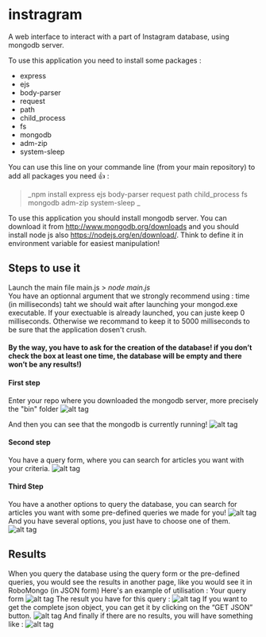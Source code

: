 # instragram
A web interface to interact with a part of Instagram database, using mongodb server.

To use this application you need to install some packages :
- express
- ejs
- body-parser
- request
- path
- child_process
- fs
- mongodb
- adm-zip
- system-sleep

You can use this line on your commande line (from your main repository) to add all packages you need :+1: :
> _npm install express ejs body-parser request path child_process fs mongodb adm-zip system-sleep _

To use this application you should install mongodb server. You can download it from http://www.mongodb.org/downloads and you should install node js also https://nodejs.org/en/download/. Think to define it in environment variable for easiest manipulation!

## Steps to use it

Launch the main file main.js > _node main.js_  
You have an optionnal argument that we strongly recommend using : time (in milliseconds) taht we should wait after launching your mongod.exe executable.
If your exectuable is already launched, you can juste keep 0 milliseconds. Otherwise we recommand to keep it to 5000 milliseconds to be sure that the application dosen't crush.

#### By the way, you have to ask for the creation of the database! if you don’t check the box at least one time, the database will be empty and there won’t be any results!) ####
#### First step
Enter your repo where you downloaded the mongodb server, more precisely the "bin" folder
![alt tag](https://github.com/absabry/mongodb/blob/master/images/connexion.JPG)

And then you can see that the mongodb is currently running!
![alt tag](https://github.com/absabry/mongodb/blob/master/images/connection%20began.JPG)


#### Second step

You have a query form, where you can search for articles you want with your criteria.
![alt tag](https://github.com/absabry/mongodb/blob/master/images/queryform.JPG)

#### Third Step
You have a another options to query the database, you can search for articles you want with some pre-defined queries we made for you!
![alt tag](https://github.com/absabry/mongodb/blob/master/images/auto.JPG)
And you have several options, you just have to choose one of them.
![alt tag](https://github.com/absabry/mongodb/blob/master/images/options.png)


## Results
When you query the database using the query form or the pre-defined queries, you would see the results in another page, like you would see it in RoboMongo (in JSON form)
Here's an example of utilisation :
Your query form
![alt tag](https://github.com/absabry/mongodb/blob/master/images/pres-result.JPG)
The result you have for this query :
![alt tag](https://github.com/absabry/mongodb/blob/master/images/results.JPG)
If you want to get the complete json object, you can get it by clicking on the “GET JSON”
button.
![alt tag](https://github.com/absabry/mongodb/blob/master/images/json.JPG)
And finally if there are no results, you will have something like :
![alt tag](https://github.com/absabry/mongodb/blob/master/images/noresult.JPG)
